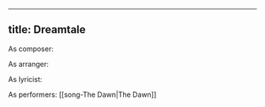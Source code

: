 
---
title: Dreamtale
---
As composer: 

As arranger: 

As lyricist: 

As performers: [[song-The Dawn|The Dawn]]
